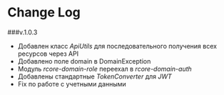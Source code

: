 # Change Log

###v.1.0.3
- Добавлен класс _ApiUtils_ для последовательного получения всех ресурсов через API
- Добавлено поле domain в DomainException
- Модуль _rcore-domain-role_ переехал в _rcore-domain-auth_
- Добавлены стандартные _TokenConverter_ для _JWT_
- Fix по работе с учетными данными